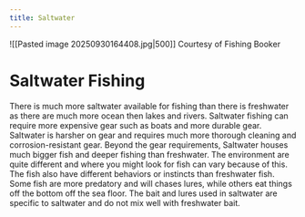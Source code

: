 ```yaml
---
title: Saltwater
---
```

 ![[Pasted image 20250930164408.jpg|500]]
Courtesy of Fishing Booker
# Saltwater Fishing
There is much more saltwater available for fishing than there is freshwater as there are much more ocean then lakes and rivers. Saltwater fishing can require more expensive gear such as boats and more durable gear. Saltwater is harsher on gear and requires much more thorough cleaning and corrosion-resistant gear. Beyond the gear requirements, Saltwater houses much bigger fish and deeper fishing than freshwater. The environment are quite different and where you might look for fish can vary because of this. The fish also have different behaviors or instincts than freshwater fish. Some fish are more predatory and will chases lures, while others eat things off the bottom off the sea floor. The bait and lures used in saltwater are specific to saltwater and do not mix well with freshwater bait.